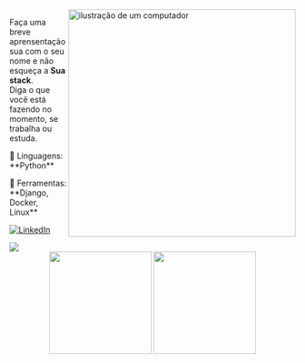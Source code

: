 <img src="https://raw.githubusercontent.com/MicaelliMedeiros/micaellimedeiros/master/image/computer-illustration.png" alt="ilustração de um computador" min-width="400px" max-width="400px" width="400px" align="right">

<p align="left"> 
  Faça uma breve aprensentação sua com o seu nome e não esqueça a <strong>Sua stack</strong>.<br>
  Diga o que você está fazendo no momento, se trabalha ou estuda.
</p>

<p align="left">
  🦄 Linguagens: **Python**
</p>

<p align="left">
  💼 Ferramentas: **Django, Docker, Linux**
</p>

<p align="left">
  <a href="https://www.linkedin.com/in/fellipe-marconi-120b79237/" title="LinkedIn">
  <img src="https://img.shields.io/badge/-Linkedin-0e76a8?style=flat-square&logo=Linkedin&logoColor=white&link=LINK-DO-SEU-LINKEDIN" alt="LinkedIn"/></a>
</p>
<a href="https://www.linkedin.com/in/fellipe-marconi-120b79237/" target="blank"><img src="https://img.shields.io/badge/-LinkedIn-%230077B5?style=for-the-badge&logo=linkedin&logoColor=white"></a>
<div align="center">
    <img height="180em" src="https://github-readme-stats.vercel.app/api?username=fellipemarconi&show_icons=true&theme=dracula&include_all_commits=true&count_private=true"/>
    <img height="180em" src="https://github-readme-stats.vercel.app/api/top-langs/?username=fellipemarconi&layout=compact&langs_count=7&theme=dracula"/>
</div><br>
